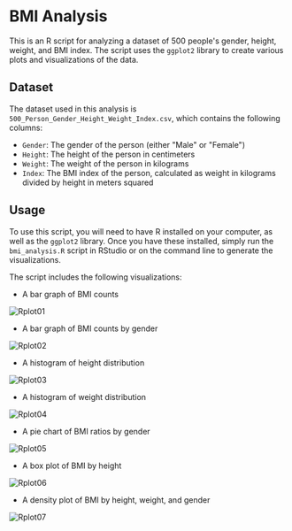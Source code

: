 # BMI Analysis

This is an R script for analyzing a dataset of 500 people's gender, height, weight, and BMI index. The script uses the `ggplot2` library to create various plots and visualizations of the data.

## Dataset

The dataset used in this analysis is `500_Person_Gender_Height_Weight_Index.csv`, which contains the following columns:

- `Gender`: The gender of the person (either "Male" or "Female")
- `Height`: The height of the person in centimeters
- `Weight`: The weight of the person in kilograms
- `Index`: The BMI index of the person, calculated as weight in kilograms divided by height in meters squared

## Usage

To use this script, you will need to have R installed on your computer, as well as the `ggplot2` library. Once you have these installed, simply run the `bmi_analysis.R` script in RStudio or on the command line to generate the visualizations.

The script includes the following visualizations:

- A bar graph of BMI counts

![Rplot01](https://user-images.githubusercontent.com/110415018/220644102-e6fd16a0-2178-4f28-9cca-e85909fdce56.png)

- A bar graph of BMI counts by gender

![Rplot02](https://user-images.githubusercontent.com/110415018/220644167-8b806a3d-6b23-4111-8fde-94c594e305cc.png)

- A histogram of height distribution

![Rplot03](https://user-images.githubusercontent.com/110415018/220644204-d9b6d7a5-929b-4471-8ef7-700a33ba5d06.png)

- A histogram of weight distribution

![Rplot04](https://user-images.githubusercontent.com/110415018/220644280-ae9a0273-0a8a-46f3-9b1e-ee7e1622484c.png)

- A pie chart of BMI ratios by gender

![Rplot05](https://user-images.githubusercontent.com/110415018/220644339-10573447-f0ef-461c-993e-4bb4083bfb0c.png)

- A box plot of BMI by height

![Rplot06](https://user-images.githubusercontent.com/110415018/220644386-c9fd0691-9d41-4855-821a-af79e614e014.png)

- A density plot of BMI by height, weight, and gender

![Rplot07](https://user-images.githubusercontent.com/110415018/220644444-48fd147b-8387-469c-be0a-7f81b278bc2f.png)
